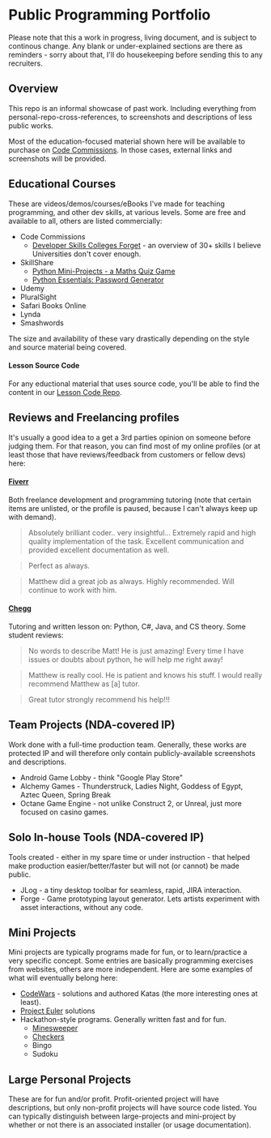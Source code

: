 # Public Programming Portfolio
Please note that this a work in progress, living document, and is subject to continous change. Any blank or under-explained sections are there as reminders - sorry about that, I'll do housekeeping before sending this to any recruiters.

## Overview
This repo is an informal showcase of past work. Including everything from personal-repo-cross-references, to screenshots and descriptions of less public works.

Most of the education-focused material shown here will be available to purchase on [Code Commissions](https://codecommissions.com/). In those cases, external links and screenshots will be provided.

## Educational Courses
These are videos/demos/courses/eBooks I've made for teaching programming, and other dev skills, at various levels. Some are free and available to all, others are listed commercially:
 - Code Commissions
	- [Developer Skills Colleges Forget](https://codecommissions.com/p/developer-skills-colleges-forget) - an overview of 30+ skills I believe Universities don't cover enough.
 - SkillShare
 	- [Python Mini-Projects - a Maths Quiz Game](https://skl.sh/2vgU7Y7)
 	- [Python Essentials: Password Generator](https://skl.sh/2TDL5eL)
 - Udemy
 - PluralSight
 - Safari Books Online
 - Lynda
 - Smashwords 
 
The size and availability of these vary drastically depending on the style and source material being covered.

#### Lesson Source Code
For any eductional material that uses source code, you'll be able to find the content in our [Lesson Code Repo](https://github.com/CodeCommissions/mini-projects-collection).
 
## Reviews and Freelancing profiles
It's usually a good idea to a get a 3rd parties opinion on someone before judging them. For that reason, you can find most of my online profiles (or at least those that have reviews/feedback from customers or fellow devs) here:

#### [Fiverr](https://www.fiverr.com/users/matthew_zar/)
Both freelance development and programming tutoring (note that certain items are unlisted, or the profile is paused, because I can't always keep up with demand).
 > Absolutely brilliant coder.. very insightful... Extremely rapid and high quality implementation of the task. Excellent communication and provided excellent documentation as well. 
 
 > Perfect as always.
 
 > Matthew did a great job as always. Highly recommended. Will continue to work with him.

#### [Chegg](https://www.chegg.com/tutors/online-tutors/Matthew-F-05446/)
Tutoring and written lesson on: Python, C#, Java, and CS theory. Some student reviews:
 > No words to describe Matt! He is just amazing! Every time I have issues or doubts about python, he will help me right away! 
 
 > Matthew is really cool. He is patient and knows his stuff.  I would really recommend Matthew as [a] tutor.
 
 > Great tutor strongly recommend his help!!!

## Team Projects (NDA-covered IP)
Work done with a full-time production team. Generally, these works are protected IP and will therefore only contain publicly-available screenshots and descriptions.
 - Android Game Lobby - think "Google Play Store"
 - Alchemy Games - Thunderstruck, Ladies Night, Goddess of Egypt, Aztec Queen, Spring Break
 - Octane Game Engine - not unlike Construct 2, or Unreal, just more focused on casino games.

## Solo In-house Tools (NDA-covered IP)
Tools created - either in my spare time or under instruction - that helped make production easier/better/faster but will not (or cannot) be made public.
 - JLog - a tiny desktop toolbar for seamless, rapid, JIRA interaction.
 - Forge - Game prototyping layout generator. Lets artists experiment with asset interactions, without any code.

## Mini Projects
Mini projects are typically programs made for fun, or to learn/practice a very specific concept. Some entries are basically programming exercises from websites, others are more independent.
Here are some examples of what will eventually belong here:
 - [CodeWars](https://www.codewars.com/users/Anarki) - solutions and authored Katas (the more interesting ones at least).
 - [Project Euler](https://projecteuler.net/) solutions
 - Hackathon-style programs. Generally written fast and for fun.
	 - [Minesweeper](Fun-And-Games/Minesweeper/README.md) 
	 - [Checkers](Fun-And-Games/Checkers/README.md) 
	 - Bingo
	 - Sudoku

## Large Personal Projects
These are for fun and/or profit. Profit-oriented project will have descriptions, but only non-profit projects will have source code listed. You can typically distinguish between large-projects and mini-project by whether or not there is an associated installer (or usage documentation).

